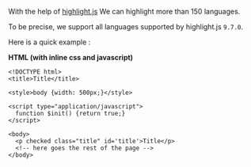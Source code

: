 With the help of [highlight.js](https://highlightjs.org/) We can highlight more than 150 languages.

To be precise, we support all languages supported by highlight.js `9.7.0`.

Here is a quick example :

**HTML (with inline css and javascript)**

    <!DOCTYPE html>
    <title>Title</title>

    <style>body {width: 500px;}</style>

    <script type="application/javascript">
      function $init() {return true;}
    </script>

    <body>
      <p checked class="title" id='title'>Title</p>
      <!-- here goes the rest of the page -->
    </body>


